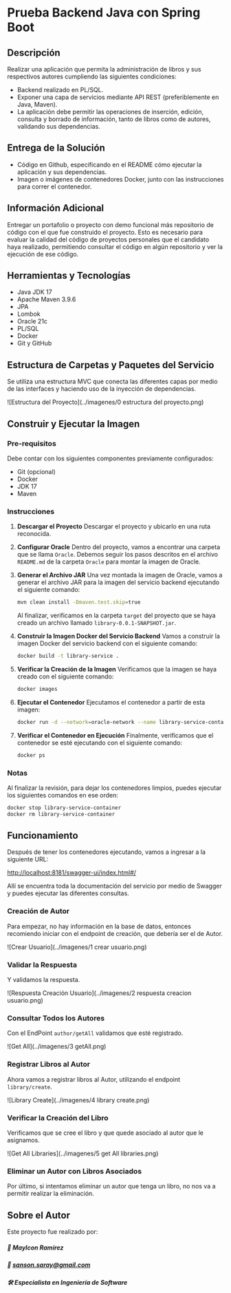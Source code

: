 # Prueba Backend Java con Spring Boot

## Descripción
Realizar una aplicación que permita la administración de libros y sus respectivos autores cumpliendo las siguientes condiciones:

- Backend realizado en PL/SQL.
- Exponer una capa de servicios mediante API REST (preferiblemente en Java, Maven).
- La aplicación debe permitir las operaciones de inserción, edición, consulta y borrado de información, tanto de libros como de autores, validando sus dependencias.

## Entrega de la Solución
- Código en Github, especificando en el README cómo ejecutar la aplicación y sus dependencias.
- Imagen o imágenes de contenedores Docker, junto con las instrucciones para correr el contenedor.

## Información Adicional
Entregar un portafolio o proyecto con demo funcional más repositorio de código con el que fue construido el proyecto. Esto es necesario para evaluar la calidad del código de proyectos personales que el candidato haya realizado, permitiendo consultar el código en algún repositorio y ver la ejecución de ese código.

## Herramientas y Tecnologías
- Java JDK 17
- Apache Maven 3.9.6
- JPA
- Lombok
- Oracle 21c
- PL/SQL
- Docker
- Git y GitHub

## Estructura de Carpetas y Paquetes del Servicio
Se utiliza una estructura MVC que conecta las diferentes capas por medio de las interfaces y haciendo uso de la inyección de dependencias.

![Estructura del Proyecto](../imagenes/0 estructura del proyecto.png)

## Construir y Ejecutar la Imagen

### Pre-requisitos
Debe contar con los siguientes componentes previamente configurados:
- Git (opcional)
- Docker
- JDK 17
- Maven

### Instrucciones

1. **Descargar el Proyecto**
   Descargar el proyecto y ubicarlo en una ruta reconocida.

2. **Configurar Oracle**
   Dentro del proyecto, vamos a encontrar una carpeta que se llama `Oracle`. Debemos seguir los pasos descritos en el archivo `README.md` de la carpeta `Oracle` para montar la imagen de Oracle.

3. **Generar el Archivo JAR**
   Una vez montada la imagen de Oracle, vamos a generar el archivo JAR para la imagen del servicio backend ejecutando el siguiente comando:

   ```bash
   mvn clean install -Dmaven.test.skip=true
   ```

   Al finalizar, verificamos en la carpeta `target` del proyecto que se haya creado un archivo llamado `library-0.0.1-SNAPSHOT.jar`.

4. **Construir la Imagen Docker del Servicio Backend**
   Vamos a construir la imagen Docker del servicio backend con el siguiente comando:

   ```bash
   docker build -t library-service .
   ```

5. **Verificar la Creación de la Imagen**
   Verificamos que la imagen se haya creado con el siguiente comando:

   ```bash
   docker images
   ```

6. **Ejecutar el Contenedor**
   Ejecutamos el contenedor a partir de esta imagen:

   ```bash
   docker run -d --network=oracle-network --name library-service-container -p 8181:8181 library-service
   ```

7. **Verificar el Contenedor en Ejecución**
   Finalmente, verificamos que el contenedor se esté ejecutando con el siguiente comando:

   ```bash
   docker ps
   ```

### Notas
Al finalizar la revisión, para dejar los contenedores limpios, puedes ejecutar los siguientes comandos en ese orden:

```bash
docker stop library-service-container
docker rm library-service-container
```

## Funcionamiento
Después de tener los contenedores ejecutando, vamos a ingresar a la siguiente URL:

[http://localhost:8181/swagger-ui/index.html#/](http://localhost:8181/swagger-ui/index.html#/)

Allí se encuentra toda la documentación del servicio por medio de Swagger y puedes ejecutar las diferentes consultas.

### Creación de Autor
Para empezar, no hay información en la base de datos, entonces recomiendo iniciar con el endpoint de creación, que debería ser el de Autor.

![Crear Usuario](../imagenes/1 crear usuario.png)

### Validar la Respuesta
Y validamos la respuesta.

![Respuesta Creación Usuario](../imagenes/2 respuesta creacion usuario.png)

### Consultar Todos los Autores
Con el EndPoint `author/getAll` validamos que esté registrado.

![Get All](../imagenes/3 getAll.png)

### Registrar Libros al Autor
Ahora vamos a registrar libros al Autor, utilizando el endpoint `library/create`.

![Library Create](../imagenes/4 library create.png)

### Verificar la Creación del Libro
Verificamos que se cree el libro y que quede asociado al autor que le asignamos.

![Get All Libraries](../imagenes/5 get All libraries.png)

### Eliminar un Autor con Libros Asociados
Por último, si intentamos eliminar un autor que tenga un libro, no nos va a permitir realizar la eliminación.
## Sobre el Autor
Este proyecto fue realizado por:
##### 🌟 Maylcon Ramirez 
##### 📧 sanson.saray@gmail.com
##### 🛠 Especialista en Ingeniería de Software